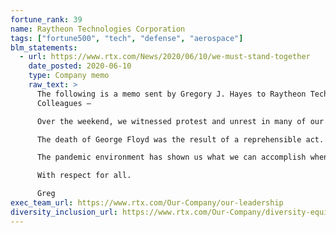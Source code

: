 ```yaml
---
fortune_rank: 39
name: Raytheon Technologies Corporation
tags: ["fortune500", "tech", "defense", "aerospace"]
blm_statements:
  - url: https://www.rtx.com/News/2020/06/10/we-must-stand-together
    date_posted: 2020-06-10
    type: Company memo
    raw_text: >
      The following is a memo sent by Gregory J. Hayes to Raytheon Technologies employees on June 1st.
      Colleagues –

      Over the weekend, we witnessed protest and unrest in many of our cities, and I want to address it directly.

      The death of George Floyd was the result of a reprehensible act. Although authorities are taking action to ensure justice, the national response and global dialogue related to Mr. Floyd’s death point to a serious issue ― and we must not look away. We must take notice. We have to respond clearly that racism, discrimination and hatred will not be tolerated. We must take this moment to embrace the fundamental values that unite us.

      The pandemic environment has shown us what we can accomplish when we stand together. As we continue to build a culture of inclusion that supports diversity in its broadest sense, let the tragedy of Mr. Floyd’s death remind us that there is no room for abuse of power and that we have to seek to understand experiences and perspectives that are different from our own. Complex issues raise difficult questions and conversations. Mutual trust and respect will guide the path forward as we build a more diverse and inclusive global community.

      With respect for all.

      Greg
exec_team_url: https://www.rtx.com/Our-Company/our-leadership
diversity_inclusion_url: https://www.rtx.com/Our-Company/diversity-equity-inclusion
---
```

